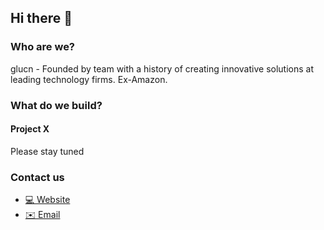 ## Hi there 👋

### Who are we?
glucn - Founded by team with a history of creating innovative solutions at leading technology firms. Ex-Amazon.

### What do we build?

#### Project X
Please stay tuned

### Contact us

- [💻 Website](https://glucn.com)
- [✉️ Email](mailto:dev@glucn.com)



